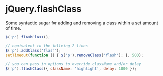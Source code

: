 # jQuery.flashClass

Some syntactic sugar for adding and removing a class within a set amount of time.

``` javascript
$('p').flashClass();

// equivalent to the folleing 2 lines
$('p').addClass('flash');
setTimeout(function () { $('p').removeClass('flash'); }, 500);

// you can pass in options to override className and/or delay
$('p').flashClass({ className: 'highlight', delay: 1000 });
````
